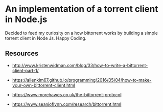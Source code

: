 # An implementation of a torrent client in Node.js #

Decided to feed my curiosity on a how bittorrent works by building a simple torrent client in Node Js.
Happy Coding.


## Resources ##

* http://www.kristenwidman.com/blog/33/how-to-write-a-bittorrent-client-part-1/

* https://allenkim67.github.io/programming/2016/05/04/how-to-make-your-own-bittorrent-client.html

* https://www.morehawes.co.uk/the-bittorrent-protocol

* https://www.seanjoflynn.com/research/bittorrent.html 
